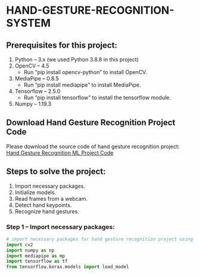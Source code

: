 # HAND-GESTURE-RECOGNITION-SYSTEM
## Prerequisites for this project:
1. Python – 3.x (we used Python 3.8.8 in this project)
2. OpenCV – 4.5
   * Run “pip install opencv-python” to install OpenCV.
3. MediaPipe – 0.8.5
   * Run “pip install mediapipe” to install MediaPipe.
4. Tensorflow – 2.5.0
   * Run “pip install tensorflow” to install the tensorflow module.
5. Numpy – 1.19.3

## Download Hand Gesture Recognition Project Code
Please download the source code of hand gesture recognition project: [Hand Gesture Recognition ML Project Code](https://github.com/ManojeetMahato/HAND-GESTURE-RECOGNITION-SYSTEM)

## Steps to solve the project:
1. Import necessary packages.
2. Initialize models.
3. Read frames from a webcam.
4. Detect hand keypoints.
5. Recognize hand gestures.

### Step 1 – Import necessary packages:
```python
# import necessary packages for hand gesture recognition project using Python OpenCV
import cv2
import numpy as np
import mediapipe as mp
import tensorflow as tf
from tensorflow.keras.models import load_model
